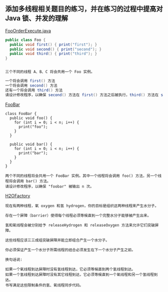 ## 添加多线程相关题目的练习，并在练习的过程中提高对Java 锁、并发的理解


[FooOrderExecute.java](https://github.com/McoyJiang/LagouAndroidShare/blob/master/%E6%89%A9%E5%B1%95%E5%86%85%E5%AE%B9/%E5%A4%9A%E7%BA%BF%E7%A8%8B%E7%BB%83%E4%B9%A0/FooOrderExecute.java)

```Java
public class Foo {
  public void first() { print("first"); }
  public void second() { print("second"); }
  public void third() { print("third"); }
}


三个不同的线程 A、B、C 将会共用一个 Foo 实例。

一个将会调用 first() 方法
一个将会调用 second() 方法
还有一个将会调用 third() 方法
请设计修改程序，以确保 second() 方法在 first() 方法之后被执行，third() 方法在 second() 方法之后被执行。

```


[FooBar](https://github.com/McoyJiang/LagouAndroidShare/blob/master/%E6%89%A9%E5%B1%95%E5%86%85%E5%AE%B9/%E5%A4%9A%E7%BA%BF%E7%A8%8B%E7%BB%83%E4%B9%A0/FooBar.java)
```
class FooBar {
  public void foo() {
    for (int i = 0; i < n; i++) {
      print("foo");
    }
  }

  public void bar() {
    for (int i = 0; i < n; i++) {
      print("bar");
    }
  }
}

两个不同的线程将会共用一个 FooBar 实例。其中一个线程将会调用 foo() 方法，另一个线程将会调用 bar() 方法。
请设计修改程序，以确保 "foobar" 被输出 n 次。
```

[H2OFactory](https://github.com/McoyJiang/LagouAndroidShare/blob/master/%E6%89%A9%E5%B1%95%E5%86%85%E5%AE%B9/%E5%A4%9A%E7%BA%BF%E7%A8%8B%E7%BB%83%E4%B9%A0/H2OFactory.java)
```
现在有两种线程，氧 oxygen 和氢 hydrogen，你的目标是组织这两种线程来产生水分子。

存在一个屏障（barrier）使得每个线程必须等候直到一个完整水分子能够被产生出来。

氢和氧线程会被分别给予 releaseHydrogen 和 releaseOxygen 方法来允许它们突破屏障。

这些线程应该三三成组突破屏障并能立即组合产生一个水分子。

你必须保证产生一个水分子所需线程的结合必须发生在下一个水分子产生之前。

换句话说:

如果一个氧线程到达屏障时没有氢线程到达，它必须等候直到两个氢线程到达。
如果一个氢线程到达屏障时没有其它线程到达，它必须等候直到一个氧线程和另一个氢线程到达。
书写满足这些限制条件的氢、氧线程同步代码。
```
